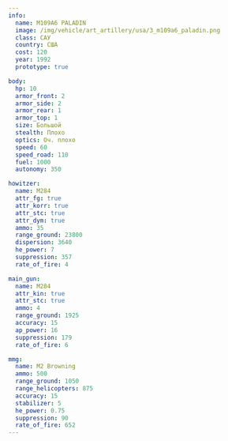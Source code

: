 ```yaml
---
info:
  name: M109A6 PALADIN
  image: /img/vehicle/art_artillery/usa/3_m109a6_paladin.png
  class: САУ
  country: США
  cost: 120
  year: 1992
  prototype: true

body:
  hp: 10
  armor_front: 2
  armor_side: 2
  armor_rear: 1
  armor_top: 1
  size: Большой
  stealth: Плохо
  optics: Оч. плохо
  speed: 60
  speed_road: 110
  fuel: 1000
  autonomy: 350

howitzer:
  name: M284
  attr_fg: true
  attr_korr: true
  attr_stc: true
  attr_dym: true
  ammo: 35
  range_ground: 23800
  dispersion: 3640
  he_power: 7
  suppression: 357
  rate_of_fire: 4

main_gun:
  name: M284
  attr_kin: true
  attr_stc: true
  ammo: 4
  range_ground: 1925
  accuracy: 15
  ap_power: 16
  suppression: 179
  rate_of_fire: 6

mmg:
  name: M2 Browning
  ammo: 500
  range_ground: 1050
  range_helicopters: 875
  accuracy: 15
  stabilizer: 5
  he_power: 0.75
  suppression: 90
  rate_of_fire: 652
---
```


